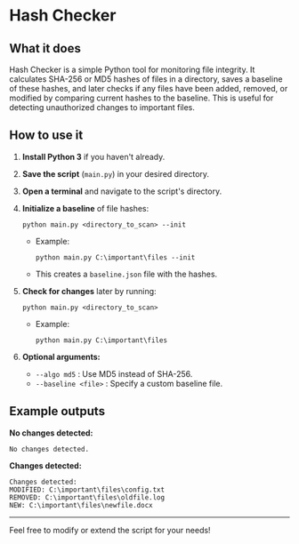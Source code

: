 # Hash Checker

## What it does

Hash Checker is a simple Python tool for monitoring file integrity. It calculates SHA-256 or MD5 hashes of files in a directory, saves a baseline of these hashes, and later checks if any files have been added, removed, or modified by comparing current hashes to the baseline. This is useful for detecting unauthorized changes to important files.

## How to use it

1. **Install Python 3** if you haven't already.

2. **Save the script** (`main.py`) in your desired directory.

3. **Open a terminal** and navigate to the script's directory.

4. **Initialize a baseline** of file hashes:
   ```
   python main.py <directory_to_scan> --init
   ```
   - Example:
     ```
     python main.py C:\important\files --init
     ```
   - This creates a `baseline.json` file with the hashes.

5. **Check for changes** later by running:
   ```
   python main.py <directory_to_scan>
   ```
   - Example:
     ```
     python main.py C:\important\files
     ```

6. **Optional arguments:**
   - `--algo md5` : Use MD5 instead of SHA-256.
   - `--baseline <file>` : Specify a custom baseline file.

## Example outputs

**No changes detected:**
```
No changes detected.
```

**Changes detected:**
```
Changes detected:
MODIFIED: C:\important\files\config.txt
REMOVED: C:\important\files\oldfile.log
NEW: C:\important\files\newfile.docx
```

---

Feel free to modify or extend the script for your needs!
